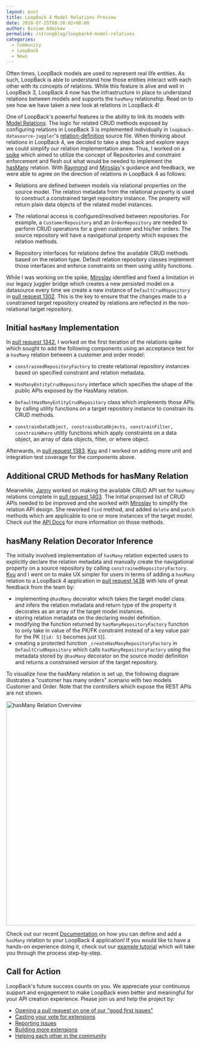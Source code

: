 ```yaml
---
layout: post
title: LoopBack 4 Model Relations Preview
date: 2018-07-25T00:20:02+00:00
author: Biniam Admikew
permalink: /strongblog/loopback4-model-relations
categories:
  - Community
  - LoopBack
  - News
---
```




Often times, LoopBack models are used to represent real life entities. As such,
LoopBack is able to understand how those entities interact with each other with
its concepts of relations. While this feature is alive and well in LoopBack 3, LoopBack 4 now has the infrastructure in place to
understand relations between models and supports the `hasMany` relationship.
Read on to see how we have taken a new look at relations in LoopBack 4!

<!--more-->

One of LoopBack's powerful features is the ability to link its models with [Model Relations](https://loopback.io/doc/en/lb3/Creating-model-relations.html). The logic for related CRUD methods exposed by configuring relations in LoopBack 3 is implemented individually in `loopback-datasource-juggler`'s [relation-definition](https://github.com/strongloop/loopback-datasource-juggler/blob/master/lib/relation-definition.js) source file. When thinking about relations in LoopBack 4, we decided to take a step back and explore ways we could simplify our relation implementation anew. Thus, I worked on a [spike](https://github.com/strongloop/loopback-next/issues/995) which aimed to utilize the concept of Repositories and constraint enforcement and flesh out what would be needed to implement the [hasMany](https://loopback.io/doc/en/lb3/HasMany-relations.html) relation. With [Raymond](https://github.com/raymondfeng) and [Miroslav](https://github.com/bajtos)'s guidance and feedback, we were able to agree on the direction of relations in LoopBack 4 as follows:

- Relations are defined between models via relational properties on the source model. The relation metadata from the relational property is used to construct a constrained target repository instance. The property will return plain data   objects of the related model instances.

- The relational access is configured/resolved between repositories. For example, a `CustomerRepository` and an `OrderRepository` are needed to perform CRUD operations for a given customer and his/her orders. The source repository will have a navigational property which exposes the relation methods.

- Repository interfaces for relations define the available CRUD methods based on the relation type. Default relation repository classes implement those interfaces and enforce constraints on them using utility functions.

While I was working on the spike, [Miroslav](https://github.com/bajtos) identified and fixed a limitation in our legacy juggler bridge which creates a new persisted model on a datasource every time we create a new instance of `DefaultCrudRepository` in [pull request 1302](https://github.com/strongloop/loopback-next/pull/1302). This is the key to ensure that the changes made to a constrained target repository created by relations are reflected in the non-relational target repository.

## Initial `hasMany` Implementation

In [pull request 1342](https://github.com/strongloop/loopback-next/pull/1342), I worked on the first iteration of the relations spike which sought to add the following components using an acceptance test for a `hasMany` relation between a customer and order model:

- `constrainedRepositoryFactory` to create relational repository instances based on specified constraint and relation metadata.

- `HasManyEntityCrudRepository` interface which specifies the shape of the public APIs exposed by the HasMany relation.

- `DefaultHasManyEntityCrudRepository` class which implements those APIs by calling utility functions on a target repository instance to constrain its CRUD methods.

- `constrainDataObject, constrainDataObjects, constrainFilter, constrainWhere` utility functions which apply constraints on a data object, an array of data objects, filter, or where object.

Afterwards, in [pull request 1383](https://github.com/strongloop/loopback-next/pull/1383), [Kyu](https://github.com/shimks) and I worked on adding more unit and integration test coverage for the components above. 

## Additional CRUD Methods for hasMany Relation

Meanwhile, [Janny](https://github.com/jannyHou) worked on making the available CRUD API set for `hasMany` relations complete in [pull request 1403](https://github.com/strongloop/loopback-next/pull/1403). The initial proposed list of CRUD APIs needed to be improved and she worked with [Miroslav](https://github.com/bajtos) to simplify the relation API design.
She reworked `find` method, and added `delete` and `patch` methods which are applicable to one or more instances of the target model. Check out the [API Docs](https://apidocs.strongloop.com/@loopback%2fdocs/repository.html#HasManyRepository) for more information on those methods.

## hasMany Relation Decorator Inference

The initially involved implementation of `hasMany` relation expected users to explicitly declare the relation metadata and manually create the navigational property on a source repository by calling `constrainedRepositoryFactory`. [Kyu](https://github.com/shimks) and I went on to make UX simpler for users in terms of adding a `hasMany` relation to a LoopBack 4 application in [pull request 1438](https://github.com/strongloop/loopback-next/pull/1438) with lots of great feedback from the team by:

- implementing `@hasMany` decorator which takes the target model class and infers the relation metadata and return type of the property it decorates as an array of the target model instances.
- storing relation metadata on the declaring model definition.
- modifying the function returned by `hasManyRepositoryFactory` function to only take in value of the PK/FK constraint instead of a key value pair for the PK (`{id: 5}` becomes just `5`}).
- creating a protected function `_createHasManyRepositoryFactory` in `DefaultCrudRepository` which calls `hasManyRepositoryFactory` using the metadata stored by `@hasMany` decorator on the source model definition and
  returns a constrained version of the target repository.

To visualize how the hasMany relation is set up, the following diagram illustrates a "customer has many
orders" scenario with two models Customer and Order. Note that the controllers
which expose the REST APIs are not shown.

<img class="aligncenter" src="https://strongloop.com/blog-assets/2018/07/hasMany-relation-overview.png" alt="hasMany Relation Overview" style="width: 600px; margin:auto;"/>

Check out our recent
[Documentation](https://loopback.io/doc/en/lb4/Relations.html) on how you can
define and add a `hasMany`
relation to your LoopBack 4 application! If you would like to have a hands-on
experience doing it, check out our [example
tutorial](https://loopback.io/doc/en/lb4/todo-list-tutorial.html) which will
take you
through the process step-by-step.

## Call for Action

LoopBack's future success counts on you. We appreciate your continuous support and engagement to make LoopBack even better and meaningful for your API creation experience. Please join us and help the project by:

- [Opening a pull request on one of our "good first issues"](https://github.com/strongloop/loopback-next/labels/good%20first%20issue)
- [Casting your vote for extensions](https://github.com/strongloop/loopback-next/issues/512)
- [Reporting issues](https://github.com/strongloop/loopback-next/issues)
- [Building more extensions](https://github.com/strongloop/loopback-next/issues/647)
- [Helping each other in the community](https://groups.google.com/forum/#!forum/loopbackjs)
